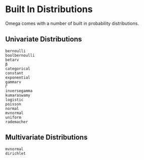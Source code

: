 # Built In Distributions

Omega comes with a number of built in probability distributions.

## Univariate Distributions

```@docs
bernoulli
boolbernoulli
betarv
β
categorical
constant
exponential
gammarv
Γ
inversegamma
kumaraswamy
logistic
poisson
normal
mvnormal
uniform
rademacher
```

## Multivariate Distributions

```@docs
mvnormal
dirichlet
```